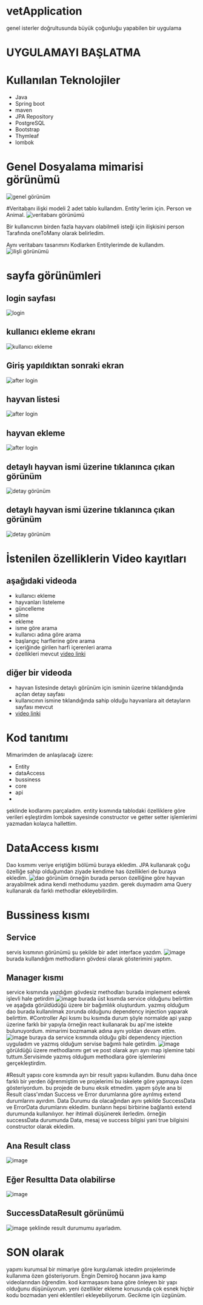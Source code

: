 # vetApplication
genel isterler doğrultusunda büyük çoğunluğu yapabilen bir uygulama
# UYGULAMAYI BAŞLATMA

# Kullanılan Teknolojiler

+ Java
+ Spring boot
+ maven
+ JPA Repository
+ PostgreSQL
+ Bootstrap
+ Thymleaf
+ lombok

# Genel Dosyalama mimarisi görünümü

![genel görünüm](https://i.hizliresim.com/ed1jira.PNG)

#Veritabanı ilişki modeli
2 adet tablo kullandım. Entity'lerim için. Person ve Animal.
![veritabanı görünümü](https://i.hizliresim.com/2yzv7cg.PNG)

Bir kullanıcının birden fazla hayvanı olabilmeli isteği için ilişkisini person Tarafında oneToMany olarak belirledim. 

Aynı veritabanı tasarımını Kodlarken Entitylerimde de kullandım. 
![ilişli görünümü](https://i.hizliresim.com/lj4zbnk.png)

# sayfa görünümleri
## login sayfası
![login](https://i.hizliresim.com/2gswas7.PNG)
## kullanıcı ekleme ekranı
![kullanıcı ekleme](https://i.hizliresim.com/4jq91fx.PNG)
## Giriş yapıldıktan sonraki ekran
![after login](https://i.hizliresim.com/m2ql7ws.PNG)
## hayvan listesi
![after login](https://i.hizliresim.com/nbu6inc.PNG)
## hayvan ekleme
![after login](https://i.hizliresim.com/ijdgv3r.PNG)
## detaylı hayvan ismi üzerine tıklanınca çıkan görünüm
![detay görünüm](https://i.hizliresim.com/8f2fizt.PNG)
## detaylı hayvan ismi üzerine tıklanınca çıkan görünüm
![detay görünüm](https://i.hizliresim.com/ahrqbes.PNG)

# İstenilen özelliklerin Video kayıtları
## aşağıdaki videoda 
+ kullanıcı ekleme
+ hayvanları listeleme
+ güncelleme
+ silme
+ ekleme
+ isme göre arama 
+ kullanıcı adına göre arama
+ başlangıç harflerine göre arama
+ içeriğinde girilen harfi içerenleri arama
+ özellikleri mevcut
[video linki](https://drive.google.com/file/d/1V5EHInSCOgv18aPVxqsHGR0k7jA1PclI/view?usp=sharing)
## diğer bir videoda 
+ hayvan listesinde detaylı görünüm için isminin üzerine tıklandığında açılan detay sayfası
+ kullanıcının ismine tıklandığında sahip olduğu hayvanlara ait detayların sayfası mevcut
+ [video linki](https://drive.google.com/file/d/11uDXZu7Hvx_xggBwcrkdLSThmVbJIySw/view?usp=sharing)
# Kod tanıtımı
Mimarimden de anlaşılacağı üzere:
+ Entity
+ dataAccess
+ bussiness 
+ core
+ api
+
şeklinde kodlarımı parçaladım. entity kısmında tablodaki özelliklere göre verileri eşleştirdim
lombok sayesinde constructor ve getter setter işlemlerimi yazmadan kolayca hallettim. 
# DataAccess kısmı
Dao kısmımı veriye eriştiğim bölümü buraya ekledim. JPA kullanarak çoğu özelliğe sahip olduğumdan ziyade kendime has özellikleri de buraya ekledim. 
![dao görünüm](https://i.hizliresim.com/p7qfw8f.PNG)
örneğin burada person özelliğine göre hayvan arayabilmek adına kendi methodumu yazdım. 
gerek duymadım ama Query kullanarak da farklı methodlar ekleyebilirdim.
# Bussiness kısmı
## Service 
servis kısmının görünümü şu şekilde bir adet interface yazdım. 
![image](https://user-images.githubusercontent.com/56196447/167298884-23bc3b0b-0999-4fbd-af01-b5fec1a74049.png)
burada kullandığım methodların gövdesi olarak gösterimini yaptım. 
## Manager kısmı
service kısmında yazdığım gövdesiz methodları burada implement ederek işlevli hale getirdim
![image](https://user-images.githubusercontent.com/56196447/167298986-d14f45fa-0d1e-4751-a486-f7dbb1d56c69.png)
burada üst kısımda service olduğunu belirttim ve aşağıda görüldüdüğü üzere 
bir bağımlılık oluşturdum. yazmış olduğum dao burada kullanılmak zorunda olduğunu dependency injection yaparak belirttim.
#Controller Api kısmı
bu kısımda durum şöyle normalde api yazıp üzerine farklı bir yapıyla örneğin react kullanarak bu api'me istekte bulunuyordum. mimarimi bozmamak adına aynı yoldan
devam ettim.
![image](https://user-images.githubusercontent.com/56196447/167299116-d34f84b2-fc4b-4179-9c93-e091882c58b6.png)
buraya da service kısmında olduğu gibi dependency injection uyguladım ve yazmış olduğum servise bağımlı hale getirdim. 
![image](https://user-images.githubusercontent.com/56196447/167299194-1cc5cbf3-ae4b-42c2-aa17-dd5f94396522.png)
görüldüğü üzere methodlarımı get ve post olarak ayrı ayrı map işlemine tabi tuttum.Servisimde yazmış olduğum methodlara göre işlemlerimi gerçekleştirdim.

#Result yapısı
core kısmında ayrı bir result yapısı kullandım. Bunu daha önce farklı bir yerden öğrenmiştim ve projelerimi bu iskelete göre yapmaya özen gösteriyordum. bu projede de
bunu eksik etmedim. 
yapım şöyle ana bi Result class'ımdan Success ve Error durumlarına göre ayrılmış extend durumlarını ayırdım. 
Data Durumu da olacağından aynı şekilde SuccessData ve ErrorData durumlarını ekledim. bunların hepsi birbirine bağlantılı extend durumunda kullanılıyor. 
her ihtimali düşünerek ilerledim. 
örneğin successData durumunda Data, mesaj ve success bilgisi yani true bilgisini constructor olarak ekledim. 
##  Ana Result class
![image](https://user-images.githubusercontent.com/56196447/167299386-7265a3f9-0a27-4a7c-bba4-8e8b144489ef.png)

## Eğer Resultta Data olabilirse
![image](https://user-images.githubusercontent.com/56196447/167299429-296004b7-af16-42b2-a25b-033c7a3232e4.png)

## SuccessDataResult görünümü
![image](https://user-images.githubusercontent.com/56196447/167299479-65cd4dde-5072-4de9-880f-cf287c3bb2ad.png)
şeklinde result durumumu ayarladım.

# SON olarak
yapımı kurumsal bir mimariye göre kurgulamak istedim projelerimde kullanıma özen gösteriyorum. Engin Demiroğ hocanın java kamp videolarından öğrendim. 
kod karmaşasını bana göre önleyen bir yapı olduğunu düşünüyorum. yeni özellikler ekleme konusunda çok esnek hiçbir kodu bozmadan yeni eklentileri ekleyebiliyorum.
Gecikme için üzgünüm. 
